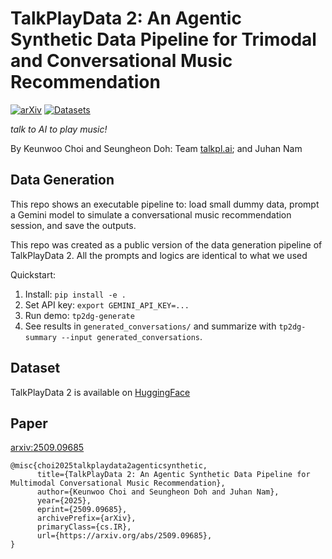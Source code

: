 # TalkPlayData 2: An Agentic Synthetic Data Pipeline for Trimodal and Conversational Music Recommendation


[![arXiv](https://img.shields.io/badge/arXiv-2509.09685-blue.svg)](https://arxiv.org/abs/2509.09685)
[![Datasets](https://img.shields.io/badge/%F0%9F%A4%97%20Hugging%20Face-Datasets-yellow)](https://huggingface.co/datasets/talkpl-ai/TalkPlayData-2)

*talk to AI to play music!*

By Keunwoo Choi and Seungheon Doh: Team [talkpl.ai](https://talkpl.ai); and Juhan Nam

## Data Generation
This repo shows an executable pipeline to: load small dummy data, prompt a Gemini model to simulate a conversational music recommendation session, and save the outputs. 

This repo was created as a public version of the data generation pipeline of TalkPlayData 2. All the prompts and logics are identical to what we used 

Quickstart:

1. Install: `pip install -e .`
2. Set API key: `export GEMINI_API_KEY=...`
3. Run demo: `tp2dg-generate`
4. See results in `generated_conversations/` and summarize with `tp2dg-summary --input generated_conversations`.

## Dataset
TalkPlayData 2 is available on [HuggingFace](https://huggingface.co/datasets/talkpl-ai/TalkPlayData-2)

## Paper
[arxiv:2509.09685](https://arxiv.org/abs/2509.09685)

```
@misc{choi2025talkplaydata2agenticsynthetic,
      title={TalkPlayData 2: An Agentic Synthetic Data Pipeline for Multimodal Conversational Music Recommendation}, 
      author={Keunwoo Choi and Seungheon Doh and Juhan Nam},
      year={2025},
      eprint={2509.09685},
      archivePrefix={arXiv},
      primaryClass={cs.IR},
      url={https://arxiv.org/abs/2509.09685}, 
}
```
